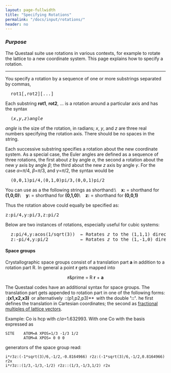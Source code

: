 ```yaml
---
layout: page-fullwidth
title: "Specifying Rotations" 
permalink: "/docs/input/rotations/"
header: no
---
```


### _Purpose_

The Questaal suite use rotations in various contexts,
for example to rotate the lattice to a new coordinate system.
This page explains how to specify a rotation.

_____________________________________________________________

You specify a rotation by a
sequence of one or more substrings separated by commas,

<pre>
  rot1[,rot2][...]
</pre>

Each substring **rot1**, **rot2**, ...  is a rotation around a particular axis and has the syntax

<pre>
  (<i>x</i>,<i>y</i>,<i>z</i>)<i>angle</i>
</pre>

*angle* is the size of the rotation, in radians; *x*, *y*, and *z* are three real numbers specifying the rotation axis.
There should be no spaces in the string.

Each successive substring specifies a rotation about the new coordinate
system.  As a special case, the Euler angles are defined as a sequence
of three rotations, the first about <i>z</i> by angle <i>&alpha;</i>,
the second a rotation about the new
<i>y</i> axis by angle <i>&beta;</i>; the third about the new <i>z</i> axis by
angle <i>&gamma;</i>.  For the case <i>&alpha;</i>=<i>&pi;</i>/4, <i>&beta;</i>=<i>&pi;</i>/3, and <i>&gamma;</i>=<i>&pi;</i>/2, the
syntax would be

<pre>
  (0,0,1)pi/4,(0,1,0)pi/3,(0,0,1)pi/2
</pre>

You can use as a the following strings as shorthand:\\
&nbsp;&nbsp;  **x:** = shorthand for **(1,0,0)**\\
&nbsp;&nbsp;  **y:** = shorthand for **(0,1,0)**\\
&nbsp;&nbsp;  **z:** = shorthand for **(0,0,1)**

Thus the rotation above could equally be specified as:

<pre>
z:pi/4,y:pi/3,z:pi/2
</pre>

Below are two instances of rotations, especially useful for cubic systems:

<pre>
  z:pi/4,y:acos(1/sqrt(3))  &larr; Rotates <i>z</i> to the (1,1,1) direction
  z:-pi/4,y:pi/2            &larr; Rotates <i>z</i> to the (1,-1,0) direction
</pre>

#### Space groups

Crystallographic space groups consist of a translation part <b>a</b> in
addition to a rotation part R.  In general a point <b>r</b> gets mapped into
<div style="text-align:center;">
<b>r</b>&prime = R <b>r</b> + <b>a</b>
</div>

The Questaal codes have an additional syntax for space groups.  The
translation part gets appended to rotation part in one of the
following forms: &thinsp;**:(x1,x2,x3)**&thinsp; or alternatively
&thinsp;::(p1,p2,p3)**&thinsp; with the double **'::'**.  he first
defines the translation in Cartesian coordinates; the second as
[fractional multiples of lattice
vectors](/tutorial/lmf/lmf_tutorial/#lattice-and-basis-vectors).

Example: Co is hcp with <i>c</i>/<i>a</i>=1.632993.  With one Co with 
the basis expressed as 
~~~
SITE    ATOM=A XPOS=1/3 -1/3 1/2
        ATOM=A XPOS= 0 0 0
~~~

generators of the space group read:

~~~
i*r3z:(-1*sqrt(3)/6,-1/2,-0.8164966) r2z:(-1*sqrt(3)/6,-1/2,0.8164966) r2x
i*r3z::(1/3,-1/3,-1/2) r2z::(1/3,-1/3,1/2) r2x
~~~
